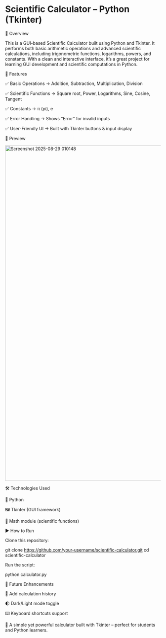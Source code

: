 # Scientific Calculator – Python (Tkinter)
📖 Overview  

This is a GUI-based Scientific Calculator built using Python and Tkinter. It performs both basic arithmetic operations and advanced scientific calculations, including trigonometric functions, logarithms, powers, and constants. With a clean and interactive interface, it’s a great project for learning GUI development and scientific computations in Python.

🚀 Features

✅ Basic Operations → Addition, Subtraction, Multiplication, Division

✅ Scientific Functions → Square root, Power, Logarithms, Sine, Cosine, Tangent

✅ Constants → π (pi), e

✅ Error Handling → Shows “Error” for invalid inputs

✅ User-Friendly UI → Built with Tkinter buttons & input display

📸 Preview

<img width="1920" height="1080" alt="Screenshot 2025-08-29 010148" src="https://github.com/user-attachments/assets/4cd5fabc-484a-4684-b79a-e101221f060f" />


🛠 Technologies Used

🐍 Python

🖼 Tkinter (GUI framework)

📐 Math module (scientific functions)

▶️ How to Run

Clone this repository:

git clone https://github.com/your-username/scientific-calculator.git
cd scientific-calculator


Run the script:

python calculator.py

🎯 Future Enhancements

📜 Add calculation history

🌓 Dark/Light mode toggle

⌨️ Keyboard shortcuts support

🔹 A simple yet powerful calculator built with Tkinter – perfect for students and Python learners.
